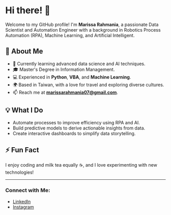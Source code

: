 # Hi there! 👋

Welcome to my GitHub profile! I'm **Marissa Rahmania**, a passionate Data Scientist and Automation Engineer with a background in Robotics Process Automation (RPA), Machine Learning, and Artificial Intelligent.

## 🌟 About Me
- 🌱 Currently learning advanced data science and AI techniques.
- 🎓 Master's Degree in Information Management.
- 💻 Experienced in **Python**, **VBA**, and **Machine Learning**.
- 🌍 Based in Taiwan, with a love for travel and exploring diverse cultures.
- 📫 Reach me at **marissarahmania07@gmail.com**.

## 💡 What I Do
- Automate processes to improve efficiency using RPA and AI.
- Build predictive models to derive actionable insights from data.
- Create interactive dashboards to simplify data storytelling.

## ⚡ Fun Fact
I enjoy coding and milk tea equally ☕, and I love experimenting with new technologies!

---

### Connect with Me:
- [LinkedIn](https://linkedin.com/in/marissa-rahmania)
- [Instagram](https://www.instagram.com/marissariri/)



